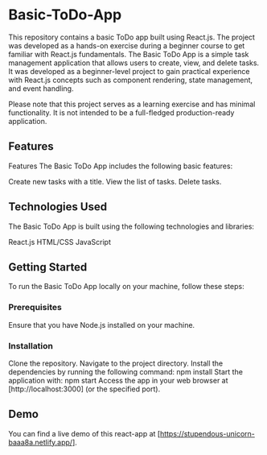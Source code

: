 # Basic-ToDo-App
This repository contains a basic ToDo app built using React.js. The project was developed as a hands-on exercise during a beginner course to get familiar with React.js fundamentals.
The Basic ToDo App is a simple task management application that allows users to create, view, and delete tasks. It was developed as a beginner-level project to gain practical experience with React.js concepts such as component rendering, state management, and event handling.

Please note that this project serves as a learning exercise and has minimal functionality. It is not intended to be a full-fledged production-ready application.
## Features
Features
The Basic ToDo App includes the following basic features:

Create new tasks with a title.
View the list of tasks.
Delete tasks.

## Technologies Used
The Basic ToDo App is built using the following technologies and libraries:

React.js
HTML/CSS
JavaScript

## Getting Started
To run the Basic ToDo App locally on your machine, follow these steps:

### Prerequisites
Ensure that you have Node.js installed on your machine.

### Installation
Clone the repository.
Navigate to the project directory.
Install the dependencies by running the following command: npm install
Start the application with: npm start
Access the app in your web browser at [http://localhost:3000] (or the specified port).

## Demo
You can find a live demo of this react-app at [https://stupendous-unicorn-baaa8a.netlify.app/].
